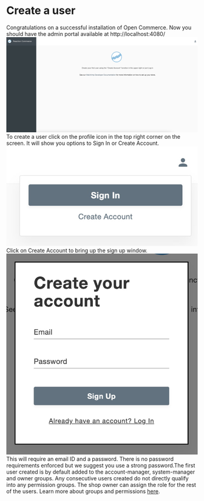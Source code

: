 # Create a user

Congratulations on a successful installation of Open Commerce. Now you should have the admin portal available at http://localhost:4080/
![Admin](_assets/01-admin-clean.png)
To create a user click on the profile icon in the top right corner on the screen. It will show you options to Sign In or Create Account. 
![Admin sign in/ sign up](_assets/01-admin-signin-create.png)
Click on Create Account to bring up the sign up window. 
![Admin sign up](_assets/01-admin-sign-up.png)
This will require an email ID and a password. There is no password requirements enforced but we suggest you use a strong password.The first user created is by default added to the account-manager, system-manager and owner groups. Any consecutive users created do not directly qualify into any permission groups. The shop owner can assign the role for the rest of the users. Learn more about groups and permissions [here](groups-and-permissions.md).